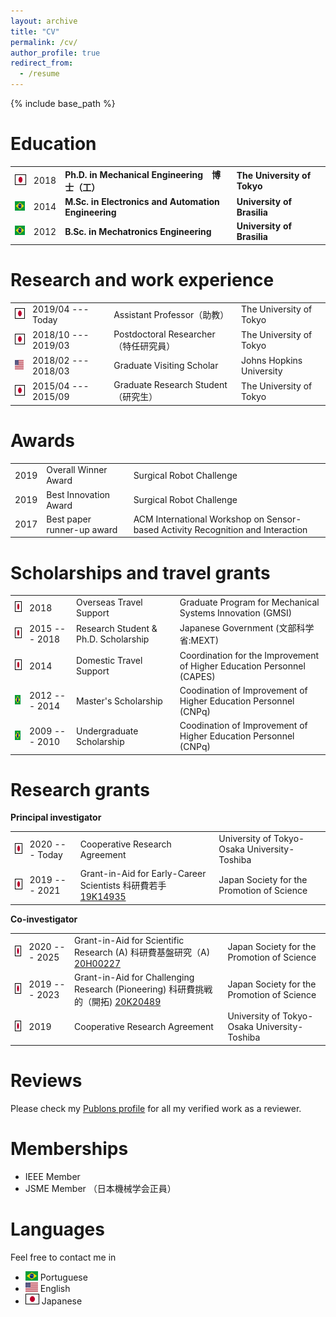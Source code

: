 ```yaml
---
layout: archive
title: "CV"
permalink: /cv/
author_profile: true
redirect_from:
  - /resume
---
```


{% include base_path %}

Education 
======

|     |     |     |     |
| --- | --- | --- | --- |
|<img style='border:1px solid #000000' src="/images/japan_flag.png" width="20" height="15">|2018 |**Ph.D. in Mechanical Engineering　博士（工）**| **The University of Tokyo**|
|<img src="/images/brazil_flag.png" width="20" height="15">|2014| **M.Sc. in Electronics and Automation Engineering** | **University of Brasilia** |
|<img src="/images/brazil_flag.png" width="20" height="15">|2012| **B.Sc. in Mechatronics Engineering** | **University of Brasilia**

Research and work experience
======

|     |     |     |     |
| --- | --- | --- | --- |
|<img style='border:1px solid #000000' src="/images/japan_flag.png" width="20" height="15">|2019/04 --- Today| Assistant Professor（助教）|The University of Tokyo|
|<img style='border:1px solid #000000' src="/images/japan_flag.png" width="20" height="15">|2018/10 --- 2019/03| Postdoctoral Researcher（特任研究員）| The University of Tokyo |
|<img src="/images/usa_flag.png" width="20" height="15">|2018/02 --- 2018/03| Graduate Visiting Scholar | Johns Hopkins University |
|<img style='border:1px solid #000000' src="/images/japan_flag.png" width="20" height="15">|2015/04 --- 2015/09| Graduate Research Student（研究生）| The University of Tokyo |

Awards
=====

|     |     |     |
| --- | --- | --- |
|2019 | Overall Winner Award | Surgical Robot Challenge |
|2019 | Best Innovation Award | Surgical Robot Challenge |
|2017 | Best paper runner-up award | ACM International Workshop on Sensor-based Activity Recognition and Interaction |

Scholarships and travel grants
======

|     |     |     |     |
| --- | --- | --- | --- |
|<img style='border:1px solid #000000' src="/images/japan_flag.png" width="20" height="15">|2018 | Overseas Travel Support | Graduate Program for Mechanical Systems Innovation (GMSI) |
|<img style='border:1px solid #000000' src="/images/japan_flag.png" width="20" height="15">|2015 --- 2018 | Research Student & Ph.D. Scholarship | Japanese Government (文部科学省:MEXT) |
|<img style='border:1px solid #000000' src="/images/japan_flag.png" width="20" height="15">|2014 | Domestic Travel Support | Coordination for the Improvement of Higher Education Personnel (CAPES) |
|<img src="/images/brazil_flag.png" width="20" height="15">|2012 --- 2014 | Master's Scholarship | Coodination of Improvement of Higher Education Personnel (CNPq) |
|<img src="/images/brazil_flag.png" width="20" height="15">|2009 --- 2010 | Undergraduate Scholarship | Coodination of Improvement of Higher Education Personnel (CNPq) |

Research grants
======

**Principal investigator**

|     |     |     |     |
| --- | --- | --- | --- |
|<img style='border:1px solid #000000' src="/images/japan_flag.png" width="20" height="15">|2020 --- Today | Cooperative Research Agreement | University of Tokyo-Osaka University-Toshiba |
|<img style='border:1px solid #000000' src="/images/japan_flag.png" width="20" height="15">|2019 --- 2021  | Grant-in-Aid for Early-Career Scientists 科研費若手 [19K14935](https://kaken.nii.ac.jp/en/grant/KAKENHI-PROJECT-19K14935/) | Japan Society for the Promotion of Science |

**Co-investigator**

|     |     |     |     |
| --- | --- | --- | --- |
|<img style='border:1px solid #000000' src="/images/japan_flag.png" width="20" height="15">|2020 --- 2025 | Grant-in-Aid for Scientific Research (A) 科研費基盤研究（A) [20H00227](https://kaken.nii.ac.jp/en/grant/KAKENHI-PROJECT-20H00227/) | Japan Society for the Promotion of Science |
|<img style='border:1px solid #000000' src="/images/japan_flag.png" width="20" height="15">|2019 --- 2023 | Grant-in-Aid for Challenging Research (Pioneering) 科研費挑戦的（開拓) [20K20489](https://kaken.nii.ac.jp/en/grant/KAKENHI-PROJECT-20K20489/) | Japan Society for the Promotion of Science |
|<img style='border:1px solid #000000' src="/images/japan_flag.png" width="20" height="15">|2019 | Cooperative Research Agreement | University of Tokyo-Osaka University-Toshiba |

Reviews
======
Please check my [Publons profile](https://publons.com/researcher/1488056/murilo-marques-marinho/) for all my verified work as a reviewer.

Memberships 
======
* IEEE Member
* JSME Member （日本機械学会正員）

Languages 
======
Feel free to contact me in
* <img src="/images/brazil_flag.png" width="20" height="15"> Portuguese
* <img src="/images/usa_flag.png" width="20" height="15"> English
* <img style='border:1px solid #000000' src="/images/japan_flag.png" width="20" height="15"> Japanese
